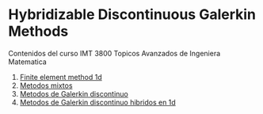 # Hybridizable Discontinuous Galerkin Methods

Contenidos del curso IMT 3800 Topicos Avanzados de Ingeniera Matematica

1. [Finite element method 1d](FEM1D.html)
2. [Metodos mixtos](MixedMethods.html)
3. [Metodos de Galerkin discontinuo](DGmethods.html)
4. [Metodos de Galerkin discontinuo hibridos en 1d](HDG1d.html)
